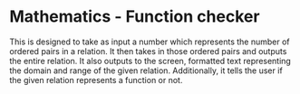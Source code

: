 # Mathematics - Function checker

This is designed to take as input a number which represents the number of
ordered pairs in a relation. It then takes in those ordered pairs and outputs
the entire relation. It also outputs to the screen, formatted text representing
the domain and range of the given relation. Additionally, it tells the user
if the given relation represents a function or not.
